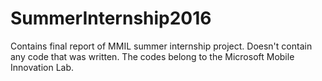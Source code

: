 # SummerInternship2016
Contains final report of MMIL summer internship project. Doesn't contain any code that was written. 
The codes belong to the Microsoft Mobile Innovation Lab.
